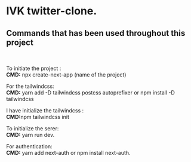 # IVK twitter-clone.

<h2>Commands that has been used throughout this project</h2><br>
<p> To initiate the project : <br><b>CMD:</b> npx create-next-app (name of the project)</p>
<p>For the tailwindcss: <br><b>CMD:</b> yarn add -D tailwindcss postcss autoprefixer or npm install -D tailwindcss</p>
<p>I have initialize the tailwindcss : <br> <b>CMD:</b>npm tailwindcss init</p>
<p>To initialize the serer:<br> <b>CMD:</b> yarn run dev.</p>
<p>For authentication: <br><b>CMD:</b> yarn add next-auth or npm install next-auth.</p>